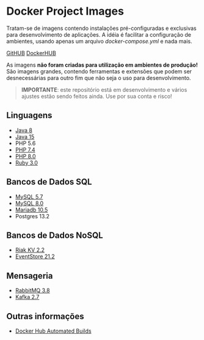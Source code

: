 # Docker Project Images

Tratam-se de imagens contendo instalações pré-configuradas e exclusivas para desenvolvimento de 
aplicações.  A idéia é facilitar a configuração de ambientes, usando apenas um arquivo 
*docker-compose.yml* e nada mais.

[GitHUB](https://github.com/ricardopedias/docker-project-images)
[DockerHUB](https://hub.docker.com/r/ricardopedias/docker-project)

As imagens **não foram criadas para utilização em ambientes de produção!** São imagens grandes,
contendo ferramentas e extensões que podem ser desnecessárias para outro fim que não seja o uso para
desenvolvimento. 

> **IMPORTANTE**: este repositório está em desenvolvimento e vários ajustes estão sendo feitos ainda.
Use por sua conta e risco!


## Linguagens

- [Java 8](https://github.com/ricardopedias/docker-project-images/blob/master/docs/tool-java.md)
- [Java 15](https://github.com/ricardopedias/docker-project-images/blob/master/docs/tool-java.md)
- PHP 5.6
- [PHP 7.4](https://github.com/ricardopedias/docker-project-images/blob/master/docs/tool-php74.md)
- [PHP 8.0](https://github.com/ricardopedias/docker-project-images/blob/master/docs/tool-php80.md)
- [Ruby 3.0](https://github.com/ricardopedias/docker-project-images/blob/master/docs/tool-ruby.md)

## Bancos de Dados SQL

- [MySQL 5.7](https://github.com/ricardopedias/docker-project-images/blob/master/docs/tool-mysql.md)
- [MySQL 8.0](https://github.com/ricardopedias/docker-project-images/blob/master/docs/tool-mysql.md)
- [Mariadb 10.5](https://github.com/ricardopedias/docker-project-images/blob/master/docs/tool-mysql.md)
- Postgres 13.2

## Bancos de Dados NoSQL

- [Riak KV 2.2](https://github.com/ricardopedias/docker-project-images/blob/master/docs/tool-riakkv.md)
- [EventStore 21.2](https://github.com/ricardopedias/docker-project-images/blob/master/docs/tool-eventstore.md)
## Mensageria

- [RabbitMQ 3.8](https://github.com/ricardopedias/docker-project-images/blob/master/docs/tool-rabbitmq.md)
- [Kafka 2.7](https://github.com/ricardopedias/docker-project-images/blob/master/docs/tool-kafka.md)

## Outras informações

- [Docker Hub Automated Builds](https://github.com/ricardopedias/docker-project-images/blob/master/docs/automated-builds.md)
